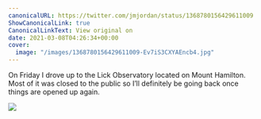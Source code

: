 ```yaml
---
canonicalURL: https://twitter.com/jmjordan/status/1368780156429611009
ShowCanonicalLink: true
CanonicalLinkText: View original on
date: 2021-03-08T04:26:34+00:00
cover:
  image: "/images/1368780156429611009-Ev7iS3CXYAEncb4.jpg"
---
```

On Friday I drove up to the Lick Observatory located on Mount Hamilton. Most of it was closed to the public so I’ll definitely be going back once things are opened up again.

![](/images/1368780156429611009-Ev7iS3CXYAEncb4.jpg)